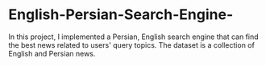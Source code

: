 # English-Persian-Search-Engine-
In this project, I implemented a Persian, English search engine that can find the best news related to users' query topics. The dataset is a collection of English and Persian news. 

